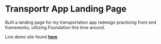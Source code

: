 # Transportr App Landing Page

Built a landing page for my transportation app redesign practicing front end frameworks, utilizing Foundation this time around. 

Live demo site found <a href="http://haleyelder.com/transportr/"> <strong> here </strong> </a>
